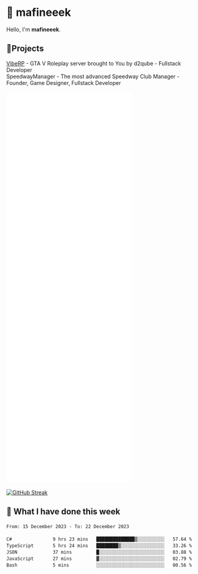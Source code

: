# 👋 mafineeek
Hello, I'm **mafineeek**.

## 📝Projects

[VibeRP](https://v-rp.pl) - GTA V Roleplay server brought to You by d2qube - Fullstack Developer<br/>
SpeedwayManager - The most advanced Speedway Club Manager - Founder, Game Designer, Fullstack Developer


![](./github-metrics.svg)

[![GitHub Streak](https://streak-stats.demolab.com/?user=mafineeek)](https://git.io/streak-stats)

## 📰 What I have done this week
<!--START_SECTION:waka-->

```txt
From: 15 December 2023 - To: 22 December 2023

C#               9 hrs 23 mins   ██████████████▒░░░░░░░░░░   57.64 %
TypeScript       5 hrs 24 mins   ████████▒░░░░░░░░░░░░░░░░   33.26 %
JSON             37 mins         █░░░░░░░░░░░░░░░░░░░░░░░░   03.88 %
JavaScript       27 mins         ▓░░░░░░░░░░░░░░░░░░░░░░░░   02.79 %
Bash             5 mins          ░░░░░░░░░░░░░░░░░░░░░░░░░   00.56 %
```

<!--END_SECTION:waka-->

